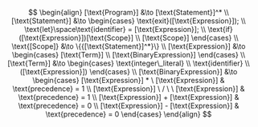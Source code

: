 $$
\begin{align}
    [\text{Program}] &\to [\text{Statement}]^*
    \\
    [\text{Statement}] &\to 
    \begin{cases}
        \text{exit}([\text{Expression}]);
        \\
        \text{let}\space\text{identifier} = [\text{Expression}];
        \\
        \text{if} ([\text{Expression}])[\text{Scope}]
        \\
        [\text{Scope}]
    \end{cases}
    \\
    \text{[Scope]} &\to \{{[\text{Statement}]^*}\}
    \\
    [\text{Expression}] &\to
    \begin{cases}
        [\text{Term}]
        \\
        [\text{BinaryExpression}]
    \end{cases}
    \\
    [\text{Term}] &\to
    \begin{cases}
        \text{integer\_literal}
        \\
        \text{identifier}
        \\
        ([\text{Expression}])
    \end{cases}
    \\
    [\text{BinaryExpression}] &\to
    \begin{cases}
        [\text{Expression}] * \ [\text{Expression}] & \text{precedence} = 1
        \\
        [\text{Expression}] \ / \ \ [\text{Expression}] & \text{precedence} = 1
        \\
        [\text{Expression}] + [\text{Expression}] & \text{precedence} = 0
        \\
        [\text{Expression}] - [\text{Expression}] & \text{precedence} = 0
    \end{cases}
\end{align}
$$